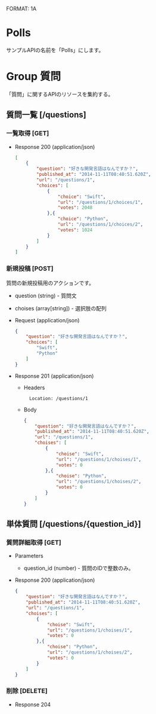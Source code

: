 FORMAT: 1A

# Polls
サンプルAPIの名前を「Polls」にします。

# Group 質問
「質問」に関するAPIのリソースを集約する。

## 質問一覧 [/questions]
### 一覧取得 [GET]
+ Response 200 (application/json)
    ```json
    [
        {
            "question": "好きな開発言語はなんですか？",
            "published_at": "2014-11-11T08:40:51.620Z",
            "url": "/questions/1",
            "choices": [
                {
                    "choice": "Swift",
                    "url": "/questions/1/choices/1",
                    "votes": 2048
                },{
                    "choice": "Python",
                    "url": "/questions/1/choices/2",
                    "votes": 1024
                }
            ]
        }
    ]
    ```

### 新規投稿 [POST]
質問の新規投稿用のアクションです。

+ question (string) - 質問文
+ choises (array[string]) - 選択肢の配列

+ Request (application/json)
    ```json
    {
        "question": "好きな開発言語はなんですか？",
        "choices": [
            "Swift",
            "Python"
        ]
    }
    ```
+ Response 201 (application/json)

    + Headers

            Location: /questions/1

    + Body
        ```json
        {
            "question": "好きな開発言語はなんですか？",
            "published_at": "2014-11-11T08:40:51.620Z",
            "url": "/questions/1",
            "choises": [
                {
                    "choise": "Swift",
                    "url": "/questions/1/choises/1",
                    "votes": 0
                },{
                    "choise": "Python",
                    "url": "/questions/1/choises/2",
                    "votes": 0
                }
            ]
        }
        ```

## 単体質問 [/questions/{question_id}]

### 質問詳細取得 [GET]
+ Parameters

    + question_id (number) - 質問のIDで整数のみ。

+ Response 200 (application/json)
    ```json
    {
        "question": "好きな開発言語はなんですか？",
        "published_at": "2014-11-11T08:40:51.620Z",
        "url": "/questions/1",
        "choises": [
            {
                "choise": "Swift",
                "url": "/questions/1/choises/1",
                "votes": 0
            },{
                "choise": "Python",
                "url": "/questions/1/choises/2",
                "votes": 0
            }
        ]
    }
    ```

### 削除 [DELETE]

+ Response 204

